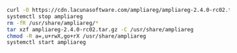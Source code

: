 ﻿```sh
curl -O https://cdn.lacunasoftware.com/ampliareg/ampliareg-2.4.0-rc02.tar.gz
systemctl stop ampliareg
rm -fR /usr/share/ampliareg/*
tar xzf ampliareg-2.4.0-rc02.tar.gz -C /usr/share/ampliareg
chmod -R a=,u+rwX,go+rX /usr/share/ampliareg
systemctl start ampliareg
```
